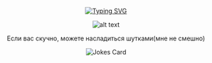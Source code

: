 <div align="center">

[![Typing SVG](https://readme-typing-svg.herokuapp.com?font=Nerko+One&size=50&letterSpacing=1px&duration=6000&pause=1000&color=B61DC3D2&background=2416317B&center=true&width=600&height=100&lines=%F0%9F%8C%A0+No+one+hears+you+%F0%9F%8C%A0)](https://git.io/typing-svg)

![alt text](https://i.pinimg.com/564x/e7/b9/88/e7b9885ce276d83cbe5b6b59502efea9.jpg)

Если вас скучно, можете насладиться шутками(мне не смешно)

![Jokes Card](https://readme-jokes.vercel.app/api)

</div>

<!---
v0idhrt/v0idhrt is a ✨ special ✨ repository because its `README.md` (this file) appears on your GitHub profile.
You can click the Preview link to take a look at your changes.
--->
